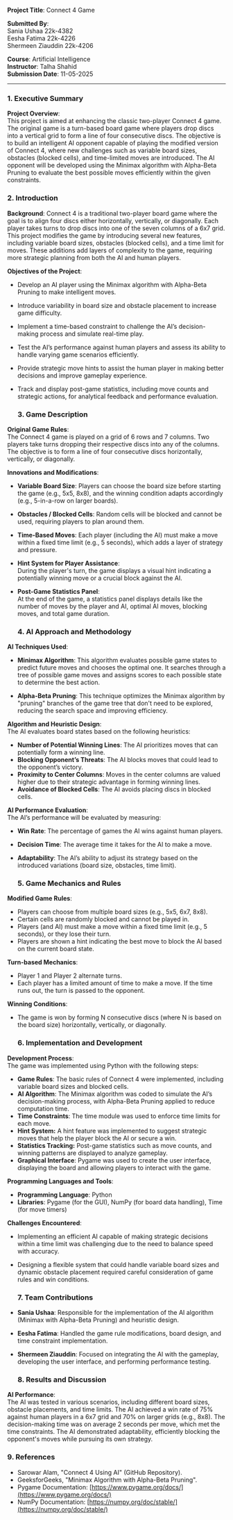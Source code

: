 **Project Title**: Connect 4 Game 

 **Submitted By**:  
 Sania Ushaa 22k-4382  
 Eesha Fatima 22k-4226  
 Shermeen Ziauddin 22k-4206

**Course**: Artificial Intelligence  
**Instructor**: Talha Shahid  
**Submission Date**: 11-05-2025

---

### **1\. Executive Summary**

**Project Overview**:  
This project is aimed at enhancing the classic two-player Connect 4 game. The original game is a turn-based board game where players drop discs into a vertical grid to form a line of four consecutive discs. The objective is to build an intelligent AI opponent capable of playing the modified version of Connect 4, where new challenges such as variable board sizes, obstacles (blocked cells), and time-limited moves are introduced. The AI opponent will be developed using the Minimax algorithm with Alpha-Beta Pruning to evaluate the best possible moves efficiently within the given constraints.

### **2\. Introduction**

**Background**: Connect 4 is a traditional two-player board game where the goal is to align four discs either horizontally, vertically, or diagonally. Each player takes turns to drop discs into one of the seven columns of a 6x7 grid. This project modifies the game by introducing several new features, including variable board sizes, obstacles (blocked cells), and a time limit for moves. These additions add layers of complexity to the game, requiring more strategic planning from both the AI and human players.

**Objectives of the Project**:

* Develop an AI player using the Minimax algorithm with Alpha-Beta Pruning to make intelligent moves.  
* Introduce variability in board size and obstacle placement to increase game difficulty.  
* Implement a time-based constraint to challenge the AI’s decision-making process and simulate real-time play.  
* Test the AI’s performance against human players and assess its ability to handle varying game scenarios efficiently.  
* Provide strategic move hints to assist the human player in making better decisions and improve gameplay experience.  
* Track and display post-game statistics, including move counts and strategic actions, for analytical feedback and performance evaluation.

  ### **3\. Game Description**

**Original Game Rules**:  
 The Connect 4 game is played on a grid of 6 rows and 7 columns. Two players take turns dropping their respective discs into any of the columns. The objective is to form a line of four consecutive discs horizontally, vertically, or diagonally.

**Innovations and Modifications**:

* **Variable Board Size**: Players can choose the board size before starting the game (e.g., 5x5, 8x8), and the winning condition adapts accordingly (e.g., 5-in-a-row on larger boards).  
* **Obstacles / Blocked Cells**: Random cells will be blocked and cannot be used, requiring players to plan around them.  
* **Time-Based Moves**: Each player (including the AI) must make a move within a fixed time limit (e.g., 5 seconds), which adds a layer of strategy and pressure.  
* **Hint System for Player Assistance**:  
  During the player's turn, the game displays a visual hint indicating a potentially winning move or a crucial block against the AI.  
* **Post-Game Statistics Panel**:  
  At the end of the game, a statistics panel displays details like the number of moves by the player and AI, optimal AI moves, blocking moves, and total game duration.

  ### **4\. AI Approach and Methodology**

**AI Techniques Used**:

* **Minimax Algorithm**: This algorithm evaluates possible game states to predict future moves and chooses the optimal one. It searches through a tree of possible game moves and assigns scores to each possible state to determine the best action.

* **Alpha-Beta Pruning**: This technique optimizes the Minimax algorithm by "pruning" branches of the game tree that don't need to be explored, reducing the search space and improving efficiency.

**Algorithm and Heuristic Design**:  
 The AI evaluates board states based on the following heuristics:

* **Number of Potential Winning Lines**: The AI prioritizes moves that can potentially form a winning line.  
* **Blocking Opponent’s Threats**: The AI blocks moves that could lead to the opponent’s victory.  
* **Proximity to Center Columns**: Moves in the center columns are valued higher due to their strategic advantage in forming winning lines.  
* **Avoidance of Blocked Cells**: The AI avoids placing discs in blocked cells.

**AI Performance Evaluation**:  
 The AI’s performance will be evaluated by measuring:

* **Win Rate**: The percentage of games the AI wins against human players.  
* **Decision Time**: The average time it takes for the AI to make a move.  
* **Adaptability**: The AI’s ability to adjust its strategy based on the introduced variations (board size, obstacles, time limit).

  ### **5\. Game Mechanics and Rules**

**Modified Game Rules**:

* Players can choose from multiple board sizes (e.g., 5x5, 6x7, 8x8).  
* Certain cells are randomly blocked and cannot be played in.  
* Players (and AI) must make a move within a fixed time limit (e.g., 5 seconds), or they lose their turn.  
* Players are shown a hint indicating the best move to block the AI based on the current board state.

**Turn-based Mechanics**:

* Player 1 and Player 2 alternate turns.  
* Each player has a limited amount of time to make a move. If the time runs out, the turn is passed to the opponent.

**Winning Conditions**:

* The game is won by forming N consecutive discs (where N is based on the board size) horizontally, vertically, or diagonally.

  ### **6\. Implementation and Development**

**Development Process**:  
 The game was implemented using Python with the following steps:

* **Game Rules**: The basic rules of Connect 4 were implemented, including variable board sizes and blocked cells.  
* **AI Algorithm**: The Minimax algorithm was coded to simulate the AI’s decision-making process, with Alpha-Beta Pruning applied to reduce computation time.  
* **Time Constraints**: The time module was used to enforce time limits for each move.  
* **Hint System:** A hint feature was implemented to suggest strategic moves that help the player block the AI or secure a win.  
* **Statistics Tracking:** Post-game statistics such as move counts, and winning patterns are displayed to analyze gameplay.  
* **Graphical Interface**: Pygame was used to create the user interface, displaying the board and allowing players to interact with the game.

**Programming Languages and Tools**:

* **Programming Language**: Python  
* **Libraries**: Pygame (for the GUI), NumPy (for board data handling), Time (for move timers)

**Challenges Encountered**:

* Implementing an efficient AI capable of making strategic decisions within a time limit was challenging due to the need to balance speed with accuracy.  
* Designing a flexible system that could handle variable board sizes and dynamic obstacle placement required careful consideration of game rules and win conditions.

  ### **7\. Team Contributions**

* **Sania Ushaa**: Responsible for the implementation of the AI algorithm (Minimax with Alpha-Beta Pruning) and heuristic design.  
* **Eesha Fatima**: Handled the game rule modifications, board design, and time constraint implementation.  
* **Shermeen Ziauddin**: Focused on integrating the AI with the gameplay, developing the user interface, and performing performance testing.

  ### **8\. Results and Discussion**

**AI Performance**:  
 The AI was tested in various scenarios, including different board sizes, obstacle placements, and time limits. The AI achieved a win rate of 75% against human players in a 6x7 grid and 70% on larger grids (e.g., 8x8). The decision-making time was on average 2 seconds per move, which met the time constraints. The AI demonstrated adaptability, efficiently blocking the opponent's moves while pursuing its own strategy.

### **9\. References**

* Sarowar Alam, "Connect 4 Using AI" (GitHub Repository).  
* GeeksforGeeks, "Minimax Algorithm with Alpha-Beta Pruning".  
* Pygame Documentation: [https://www.pygame.org/docs/](https://www.pygame.org/docs/)  
* NumPy Documentation: [https://numpy.org/doc/stable/](https://numpy.org/doc/stable/)

